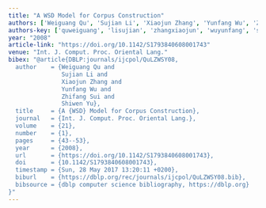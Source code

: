 ```yaml
---
title: "A WSD Model for Corpus Construction"
authors: ['Weiguang Qu', 'Sujian Li', 'Xiaojun Zhang', 'Yunfang Wu', 'Zhifang Sui', 'Shiwen Yu']
authors-key: ['quweiguang', 'lisujian', 'zhangxiaojun', 'wuyunfang', 'suizhifang', 'yushiwen']
year: "2008"
article-link: "https://doi.org/10.1142/S1793840608001743"
venue: "Int. J. Comput. Proc. Oriental Lang."
bibex: "@article{DBLP:journals/ijcpol/QuLZWSY08,
  author    = {Weiguang Qu and
               Sujian Li and
               Xiaojun Zhang and
               Yunfang Wu and
               Zhifang Sui and
               Shiwen Yu},
  title     = {A {WSD} Model for Corpus Construction},
  journal   = {Int. J. Comput. Proc. Oriental Lang.},
  volume    = {21},
  number    = {1},
  pages     = {43--53},
  year      = {2008},
  url       = {https://doi.org/10.1142/S1793840608001743},
  doi       = {10.1142/S1793840608001743},
  timestamp = {Sun, 28 May 2017 13:20:11 +0200},
  biburl    = {https://dblp.org/rec/journals/ijcpol/QuLZWSY08.bib},
  bibsource = {dblp computer science bibliography, https://dblp.org}
}"
---
```

